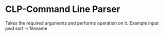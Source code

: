 # CLP-Command Line Parser
Takes the required arguments and performs operation on it.
Example input
pwd
sort -r filename
